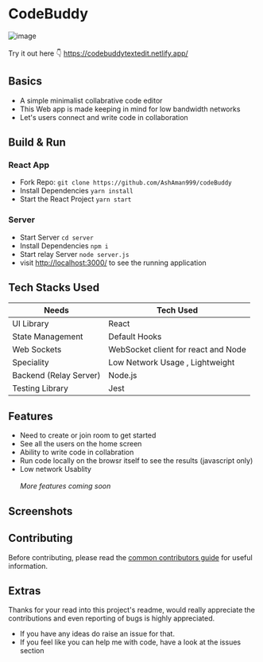 # CodeBuddy

![image](https://github.com/AshAman999/codeBuddy/actions/workflows/node.js.yml/badge.svg)
<br><br>
Try it out here 👇
https://codebuddytextedit.netlify.app/

## Basics

- A simple minimalist collabrative code editor
- This Web app is made keeping in mind for low bandwidth networks
- Let's users connect and write code in collaboration

## Build & Run

### React App

- Fork Repo: `git clone https://github.com/AshAman999/codeBuddy`
- Install Dependencies `yarn install`
- Start the React Project `yarn start`<br>

### Server

- Start Server `cd server`
- Install Dependencies `npm i`
- Start relay Server `node server.js`
- visit [http://localhost:3000/](http://localhost:3000/) to see the running application

## Tech Stacks Used

| Needs                  | Tech Used                           |
| ---------------------- | ----------------------------------- |
| UI Library             | React                               |
| State Management       | Default Hooks                       |
| Web Sockets            | WebSocket client for react and Node |
| Speciality             | Low Network Usage , Lightweight     |
| Backend (Relay Server) | Node.js                             |
| Testing Library        | Jest                                |

## Features

- Need to create or join room to get started
- See all the users on the home screen
- Ability to write code in collabration
- Run code locally on the browsr itself to see the results (javascript only)
- Low network Usablity<br><br>
  _More features coming soon_

## Screenshots



## Contributing

Before contributing, please read the [common contributors guide](https://opensource.guide/) for useful information.

## Extras

Thanks for your read into this project's readme, would really appreciate the contributions and even reporting of bugs is highly appreciated.

- If you have any ideas do raise an issue for that.
- If you feel like you can help me with code, have a look at the issues section
